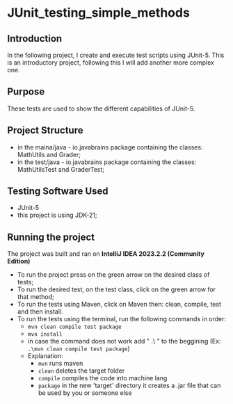 # JUnit_testing_simple_methods

## Introduction
In the following project, I create and execute test scripts using JUnit-5. This is an introductory project, following this I will add another more complex one.

## Purpose
These tests are used to show the different capabilities of JUnit-5.

## Project Structure
- in the maina/java - io.javabrains package containing the classes: MathUtils and Grader;
- in the test/java - io.javabrains package containing the classes: MathUtilsTest and GraderTest;

## Testing Software Used
 - JUnit-5
 - this project is using JDK-21;

## Running the project
The project was built and ran on **IntelliJ IDEA 2023.2.2 (Community Edition)**
- To run the project press on the green arrow on the desired class of tests;
- To run the desired test, on the test class, click on the green arrow for that method;
- To run the tests using Maven, click on Maven then: clean, compile, test and then install.
- To run the tests using the terminal, run the following commands in order:
  - `mvn clean compile test package`
  - `mvn install`
  - in case the command does not work add " .\ " to the beggining (Ex: `.\mvn clean compile test package`)
  - Explanation:
    - `mvn` runs maven
    - `clean` deletes the target folder
    - `compile` compiles the code into machine lang
    - `package` in the new 'target' directory it creates a .jar file that can be used by you or someone else
